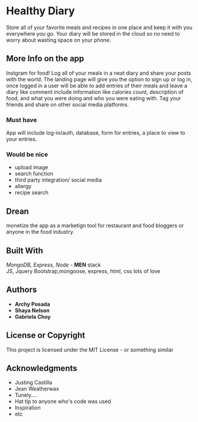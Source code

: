 # Healthy Diary

Store all of your favorite meals and recipes in one place and keep it with you everywhere you go.
Your diary will be stored in the cloud so no need to worry about wasting space on your phone.

## More Info on the app

Instgram for food! Log all of your meals in a neat diary and share your posts with the world.
The landing page will give you the option to sign up or log in, once logged in a user will be able to add entries
of their meals and leave a diary like comment include information like calories count, description of food, and what you
were doing and who you were eating with. Tag your friends and share on other social media platforms.


### Must have

App will include log-in/auth, database, form for entries, a place to view to your entries.

### Would be nice

* upload image
* search function
* third party integration/ social media
* allergy
* recipe search

## Drean

monetize the app as a marketign tool for restaurant and food bloggers or anyone in the food industry.

## Built With   

*MongoDB, Express, Node* - **MEN** stack  
JS, Jquery Bootstrap,mongoose, express, html, css
lots of love  

## Authors

* **Archy Posada**
* **Shaya Nelson**
* **Gabriela Choy**


## License or Copyright

This project is licensed under the MIT License - or something similar

## Acknowledgments

* Justing Castilla
* Jean Weatherwax
* Tunely....
* Hat tip to anyone who's code was used
* Inspiration
* etc

